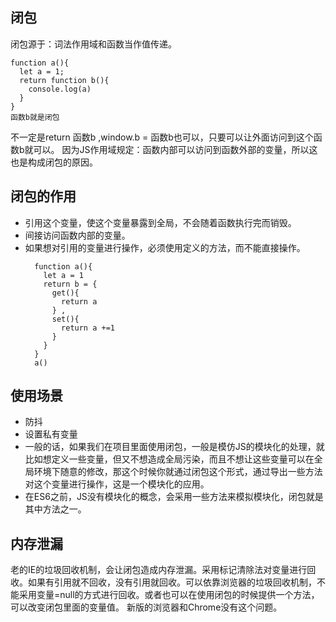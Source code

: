 ## 闭包

闭包源于：词法作用域和函数当作值传递。
```
function a(){
  let a = 1;
  return function b(){
    console.log(a)
  }
}
函数b就是闭包
```
不一定是return 函数b ,window.b = 函数b也可以，只要可以让外面访问到这个函数b就可以。
因为JS作用域规定：函数内部可以访问到函数外部的变量，所以这也是构成闭包的原因。

## 闭包的作用

- 引用这个变量，使这个变量暴露到全局，不会随着函数执行完而销毁。
- 间接访问函数内部的变量。
- 如果想对引用的变量进行操作，必须使用定义的方法，而不能直接操作。
  ```
    function a(){
      let a = 1
      return b = {
        get(){
          return a
        } ,
        set(){
          return a +=1
        }
      }
    }
    a()
  ```
  

## 使用场景

- 防抖
- 设置私有变量 
- 一般的话，如果我们在项目里面使用闭包，一般是模仿JS的模块化的处理，就比如想定义一些变量，但又不想造成全局污染，而且不想让这些变量可以在全局环境下随意的修改，那这个时候你就通过闭包这个形式，通过导出一些方法对这个变量进行操作，这是一个模块化的应用。
- 在ES6之前，JS没有模块化的概念，会采用一些方法来模拟模块化，闭包就是其中方法之一。


## 内存泄漏

老的IE的垃圾回收机制，会让闭包造成内存泄漏。采用标记清除法对变量进行回收。如果有引用就不回收，没有引用就回收。可以依靠浏览器的垃圾回收机制，不能采用变量=null的方式进行回收。或者也可以在使用闭包的时候提供一个方法，可以改变闭包里面的变量值。
新版的浏览器和Chrome没有这个问题。

